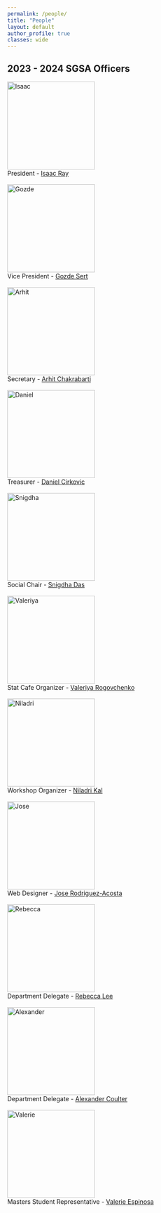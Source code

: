 ```yaml
---
permalink: /people/
title: "People"
layout: default
author_profile: true
classes: wide
---
```



## 2023 - 2024 SGSA Officers

<img src="https://jeroda7105.github.io/tamusgsa.github.io/assets/images/sgsa-officers/individual_officers_2023/isaac_portrait.JPG" alt="Isaac" width="200"/> <br>
​President - [Isaac Ray](mailto:null@stat.tamu.edu) <br> <br>
<img src="https://jeroda7105.github.io/tamusgsa.github.io/assets/images/sgsa-officers/individual_officers_2023/gozde_portrait.JPG" alt="Gozde" width="200"/> <br>
Vice President - [Gozde Sert](mailto:gozdesert@stat.tamu.edu) <br> <br>
<img src="https://jeroda7105.github.io/tamusgsa.github.io/assets/images/sgsa-officers/individual_officers_2023/arhit_portrait.JPG" alt="Arhit" width="200"/> <br>
Secretary - [Arhit Chakrabarti](mailto:arhit.chakrabarti@stat.tamu.edu) <br> <br>
<img src="https://jeroda7105.github.io/tamusgsa.github.io/assets/images/sgsa-officers/individual_officers_2023/daniel_portrait.JPG" alt="Daniel" width="200"/> <br>
Treasurer - [Daniel Cirkovic](mailto:cirkovd@stat.tamu.edu) <br> <br>
<img src="https://jeroda7105.github.io/tamusgsa.github.io/assets/images/sgsa-officers/individual_officers_2023/snigdha_portrait.JPG" alt="Snigdha" width="200"/> <br>
Social Chair - [Snigdha Das](mailto:snigdha@stat.tamu.edu) <br> <br>
<img src="https://jeroda7105.github.io/tamusgsa.github.io/assets/images/sgsa-officers/individual_officers_2023/Valeriya_portrait.JPG" alt="Valeriya" width="200"/> <br>
Stat Cafe Organizer - [Valeriya Rogovchenko](mailto:varogovchenko@tamu.edu) <br> <br>
<img src="https://jeroda7105.github.io/tamusgsa.github.io/assets/images/sgsa-officers/individual_officers_2023/niladri_portrait.JPG" alt="Niladri" width="200"/> <br>
Workshop Organizer - [Niladri Kal](mailto:niladrik@tamu.edu) <br> <br>
<img src="https://jeroda7105.github.io/tamusgsa.github.io/assets/images/sgsa-officers/individual_officers_2023/jose_portrait.JPG" alt="Jose" width="200"/> <br>
Web Designer - [Jose Rodriguez-Acosta](mailto:jeroda7105@tamu.edu) <br> <br>
<img src="https://jeroda7105.github.io/tamusgsa.github.io/assets/images/sgsa-officers/individual_officers_2023/rebecca_portrait.JPG" alt="Rebecca" width="200"/> <br>
Department Delegate - [Rebecca Lee](mailto:llrebecca21@stat.tamu.edu) <br> <br>
<img src="https://jeroda7105.github.io/tamusgsa.github.io/assets/images/sgsa-officers/individual_officers_2023/alexander_portrait.JPG" alt="Alexander" width="200"/> <br>
Department Delegate - [Alexander Coulter](mailto:coultera@stat.tamu.edu) <br> <br>
<img src="https://jeroda7105.github.io/tamusgsa.github.io/assets/images/sgsa-officers/individual_officers_2023/valerie_portrait.png" alt="Valerie" width="200"/> <br>
Masters Student Representative - [Valerie Espinosa](mailto:vne@tamu.edu) <br>



